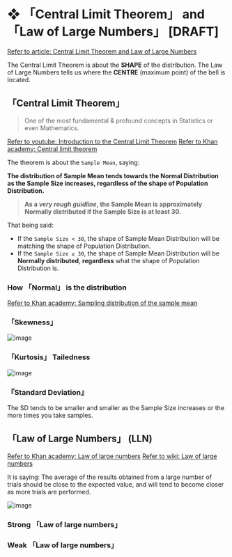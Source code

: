 #  ❖ 「Central Limit Theorem」 and 「Law of Large Numbers」 [DRAFT]

[Refer to article: Central Limit Theorem and Law of Large Numbers](http://mathcentral.uregina.ca/QQ/database/QQ.09.99/yam1.html)

The Central Limit Theorem is about the **SHAPE** of the distribution.
The Law of Large Numbers tells us where the **CENTRE** (maximum point) of the bell is located. 


## 「Central Limit Theorem」

> One of the most fundamental & profound concepts in Statistics or even Mathematics.

[Refer to youtube: Introduction to the Central Limit Theorem](https://www.youtube.com/watch?v=Pujol1yC1_A)
[Refer to Khan academy: Central limit theorem](https://www.khanacademy.org/math/statistics-probability/sampling-distributions-library/modal/v/central-limit-theorem)

The theorem is about the `Sample Mean`, saying:

**The distribution of Sample Mean tends towards the Normal Distribution as the Sample Size increases, regardless of the shape of Population Distribution.**

> **As a _very rough guidline_, the Sample Mean is approximately Normally distributed if the Sample Size is at least 30.**

That being said:
- If the `Sample Size < 30`, the shape of Sample Mean Distribution will be matching the shape of Population Distribution.
- If the `Sample Size ≥ 30`, the shape of Sample Mean Distribution will be **Normally distributed**, **regardless** what the shape of Population Distribution is.


### How 「Normal」 is the distribution

[Refer to Khan academy: Sampling distribution of the sample mean](https://www.khanacademy.org/math/statistics-probability/sampling-distributions-library/modal/v/sampling-distribution-of-the-sample-mean)

### 「Skewness」

![image](https://user-images.githubusercontent.com/14041622/44946779-5c4f4a00-ae35-11e8-8ea3-f303a49f9f0d.png)


### 「Kurtosis」 Tailedness

![image](https://user-images.githubusercontent.com/14041622/44946775-50638800-ae35-11e8-8ee8-003f7011e108.png)


### 『Standard Deviation』
The SD tends to be smaller and smaller as the Sample Size increases or the more times you take samples.



## 「Law of Large Numbers」 (LLN)

[Refer to Khan academy: Law of large numbers](https://www.khanacademy.org/math/statistics-probability/random-variables-stats-library/modal/v/law-of-large-numbers)
[Refer to wiki: Law of large numbers](https://www.wikiwand.com/en/Law_of_large_numbers)

It is saying:
The average of the results obtained from a large number of trials should be close to the expected value, and will tend to become closer as more trials are performed.

![image](https://user-images.githubusercontent.com/14041622/44711924-1cf5c600-aae2-11e8-8ad2-d77ee41366d1.png)


### Strong 「Law of large numbers」


### Weak 「Law of large numbers」

